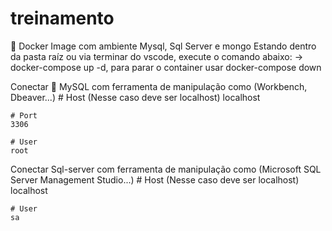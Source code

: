 # treinamento
🐳 Docker Image com ambiente Mysql,  Sql Server e mongo
Estando dentro da pasta raíz ou via terminar do vscode, execute o comando abaixo: -> docker-compose up -d, para parar o container usar docker-compose down

Conectar 🐬 MySQL com ferramenta de manipulação como (Workbench, Dbeaver...)
    # Host (Nesse caso deve ser localhost)
    localhost

    # Port
    3306

    # User
    root

  
    

Conectar Sql-server com ferramenta de manipulação como (Microsoft SQL Server Management Studio...)
    # Host (Nesse caso deve ser localhost)
    localhost

    # User
    sa




